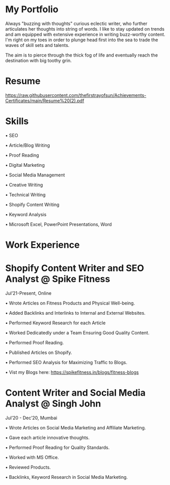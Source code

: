 # My Portfolio


Always "buzzing with thoughts" curious eclectic writer, who further articulates her thoughts into string of words. I like to stay updated on trends and am equipped with extensive experience in writing buzz-worthy content.
I'm right on my toes in order to plunge head first into the sea to trade the waves of skill sets and talents.


The aim is to pierce through the thick fog of life and eventually reach the destination with big toothy grin.

# Resume
https://raw.githubusercontent.com/thefirstrayofsun/Achievements-Certificates/main/Resume%20(2).pdf

# Skills

•	SEO

•	Article/Blog Writing

•	Proof Reading

•	Digital Marketing

•	Social Media Management

•	Creative Writing

•	Technical Writing

•	Shopify Content Writing

•	Keyword Analysis

•	Microsoft Excel, PowerPoint Presentations, Word

# Work Experience
# Shopify Content Writer and SEO Analyst @ Spike Fitness

Jul’21-Present, Online

•	Wrote Articles on Fitness Products and Physical Well-being.


•	Added Backlinks and Interlinks to Internal and External Websites.


•	Performed Keyword Research for each Article


•	Worked Dedicatedly under a Team Ensuring Good Quality Content.


•	Performed Proof Reading.


•	Published Articles on Shopify.


•	Performed SEO Analysis for Maximizing Traffic to Blogs.

•	Vist my Blogs here: https://spikefitness.in/blogs/fitness-blogs


# Content Writer and Social Media Analyst @ Singh John

Jul’20 - Dec’20, Mumbai

•	Wrote Articles on Social Media Marketing and Affiliate Marketing.

•	Gave each article innovative thoughts.

•	Performed Proof Reading for Quality Standards.

•	Worked with MS Office.

•	Reviewed Products.

•	Backlinks, Keyword Research in Social Media Marketing.

